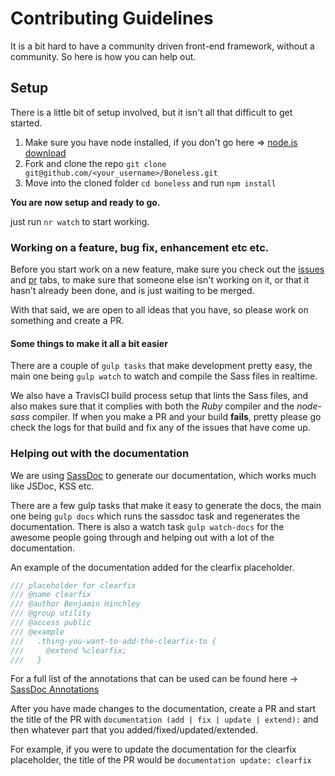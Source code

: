 # Contributing Guidelines

It is a bit hard to have a community driven front-end framework, without a community.
So here is how you can help out.

## Setup
There is a little bit of setup involved, but it isn't all that difficult to get started.

1. Make sure you have node installed, if you don't go here => [node.js download](https://nodejs.org/download/)
3. Fork and clone the repo `git clone git@github.com/<your_username>/Boneless.git`
4. Move into the cloned folder `cd boneless` and run `npm install`

**You are now setup and ready to go.**

just run `nr watch` to start working.

### Working on a feature, bug fix, enhancement etc etc.
Before you start work on a new feature, make sure you check out the [issues](https://github.com/whatsnewsaes/Boneless/issues) and [pr](https://github.com/whatsnewsaes/Boneless/pulls) tabs, to make sure that someone else isn't working on it, or that it hasn't already been done, and is just waiting to be merged.

With that said, we are open to all ideas that you have, so please work on something and create a PR.

#### Some things to make it all a bit easier
There are a couple of `gulp tasks` that make development pretty easy, the main one being `gulp watch` to watch and compile the Sass files in realtime.

We also have a TravisCI build process setup that lints the Sass files, and also makes sure that it complies with both the *Ruby* compiler and the *node-sass* compiler. If when you make a PR and your build **fails**, pretty please go check the logs for that build and fix any of the issues that have come up.

### Helping out with the documentation
We are using [SassDoc](http://sassdoc.com/) to generate our documentation, which works much like JSDoc, KSS etc.

There are a few gulp tasks that make it easy to generate the docs, the main one being `gulp docs` which runs the sassdoc task and regenerates the documentation. There is also a watch task `gulp watch-docs` for the awesome people going through and helping out with a lot of the documentation.

An example of the documentation added for the clearfix placeholder.
```scss
/// placeholder for clearfix
/// @name clearfix
/// @author Benjamin Hinchley
/// @group utility
/// @access public
/// @example
///   .thing-you-want-to-add-the-clearfix-to {
///     @extend %clearfix;
///   }
```

For a full list of the annotations that can be used can be found here -> [SassDoc Annotations](http://sassdoc.com/annotations/)

After you have made changes to the documentation, create a PR and start the title of the PR with `documentation (add | fix | update | extend):` and then whatever part that you added/fixed/updated/extended.

For example, if you were to update the documentation for the clearfix placeholder, the title of the PR would be `documentation update: clearfix`
